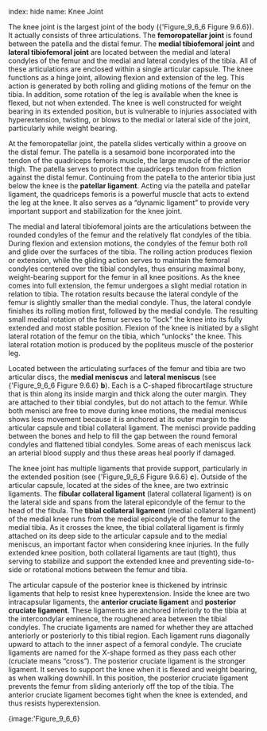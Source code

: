 index: hide
name: Knee Joint

The knee joint is the largest joint of the body ({'Figure_9_6_6 Figure 9.6.6}). It actually consists of three articulations. The  **femoropatellar joint** is found between the patella and the distal femur. The  **medial tibiofemoral joint** and  **lateral tibiofemoral joint** are located between the medial and lateral condyles of the femur and the medial and lateral condyles of the tibia. All of these articulations are enclosed within a single articular capsule. The knee functions as a hinge joint, allowing flexion and extension of the leg. This action is generated by both rolling and gliding motions of the femur on the tibia. In addition, some rotation of the leg is available when the knee is flexed, but not when extended. The knee is well constructed for weight bearing in its extended position, but is vulnerable to injuries associated with hyperextension, twisting, or blows to the medial or lateral side of the joint, particularly while weight bearing.

At the femoropatellar joint, the patella slides vertically within a groove on the distal femur. The patella is a sesamoid bone incorporated into the tendon of the quadriceps femoris muscle, the large muscle of the anterior thigh. The patella serves to protect the quadriceps tendon from friction against the distal femur. Continuing from the patella to the anterior tibia just below the knee is the  **patellar ligament**. Acting via the patella and patellar ligament, the quadriceps femoris is a powerful muscle that acts to extend the leg at the knee. It also serves as a “dynamic ligament” to provide very important support and stabilization for the knee joint.

The medial and lateral tibiofemoral joints are the articulations between the rounded condyles of the femur and the relatively flat condyles of the tibia. During flexion and extension motions, the condyles of the femur both roll and glide over the surfaces of the tibia. The rolling action produces flexion or extension, while the gliding action serves to maintain the femoral condyles centered over the tibial condyles, thus ensuring maximal bony, weight-bearing support for the femur in all knee positions. As the knee comes into full extension, the femur undergoes a slight medial rotation in relation to tibia. The rotation results because the lateral condyle of the femur is slightly smaller than the medial condyle. Thus, the lateral condyle finishes its rolling motion first, followed by the medial condyle. The resulting small medial rotation of the femur serves to “lock” the knee into its fully extended and most stable position. Flexion of the knee is initiated by a slight lateral rotation of the femur on the tibia, which “unlocks” the knee. This lateral rotation motion is produced by the popliteus muscle of the posterior leg.

Located between the articulating surfaces of the femur and tibia are two articular discs, the  **medial meniscus** and  **lateral meniscus** (see {'Figure_9_6_6 Figure 9.6.6} **b**). Each is a C-shaped fibrocartilage structure that is thin along its inside margin and thick along the outer margin. They are attached to their tibial condyles, but do not attach to the femur. While both menisci are free to move during knee motions, the medial meniscus shows less movement because it is anchored at its outer margin to the articular capsule and tibial collateral ligament. The menisci provide padding between the bones and help to fill the gap between the round femoral condyles and flattened tibial condyles. Some areas of each meniscus lack an arterial blood supply and thus these areas heal poorly if damaged.

The knee joint has multiple ligaments that provide support, particularly in the extended position (see {'Figure_9_6_6 Figure 9.6.6} **c**). Outside of the articular capsule, located at the sides of the knee, are two extrinsic ligaments. The  **fibular collateral ligament** (lateral collateral ligament) is on the lateral side and spans from the lateral epicondyle of the femur to the head of the fibula. The  **tibial collateral ligament** (medial collateral ligament) of the medial knee runs from the medial epicondyle of the femur to the medial tibia. As it crosses the knee, the tibial collateral ligament is firmly attached on its deep side to the articular capsule and to the medial meniscus, an important factor when considering knee injuries. In the fully extended knee position, both collateral ligaments are taut (tight), thus serving to stabilize and support the extended knee and preventing side-to-side or rotational motions between the femur and tibia.

The articular capsule of the posterior knee is thickened by intrinsic ligaments that help to resist knee hyperextension. Inside the knee are two intracapsular ligaments, the  **anterior cruciate ligament** and  **posterior cruciate ligament**. These ligaments are anchored inferiorly to the tibia at the intercondylar eminence, the roughened area between the tibial condyles. The cruciate ligaments are named for whether they are attached anteriorly or posteriorly to this tibial region. Each ligament runs diagonally upward to attach to the inner aspect of a femoral condyle. The cruciate ligaments are named for the X-shape formed as they pass each other (cruciate means “cross”). The posterior cruciate ligament is the stronger ligament. It serves to support the knee when it is flexed and weight bearing, as when walking downhill. In this position, the posterior cruciate ligament prevents the femur from sliding anteriorly off the top of the tibia. The anterior cruciate ligament becomes tight when the knee is extended, and thus resists hyperextension.


{image:'Figure_9_6_6}
        

